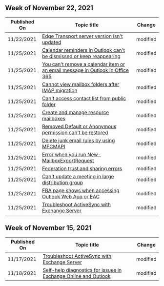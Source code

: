 <!-- This file is generated automatically each week. Changes made to this file will be overwritten.-->



## Week of November 22, 2021


| Published On |Topic title | Change |
|------|------------|--------|
| 11/22/2021 | [Edge Transport server version isn't updated](/exchange/troubleshoot/administration/incorrect-edge-transport-server-version-eac-ecp) | modified |
| 11/25/2021 | [Calendar reminders in Outlook can't be dismissed or keep reappearing](/exchange/troubleshoot/calendars/cannot-dismiss-outlook-calendar-reminders) | modified |
| 11/25/2021 | [You can't remove a calendar item or an email message in Outlook in Office 365](/exchange/troubleshoot/calendars/cannot-remove-items) | modified |
| 11/25/2021 | [Cannot view mailbox folders after IMAP migration](/exchange/troubleshoot/move-or-migrate-mailboxes/cannot-view-mailbox-folders-after-imap-migration) | modified |
| 11/25/2021 | [Can't access contact list from public folder](/exchange/troubleshoot/public-folders/cannot-access-contact-list) | modified |
| 11/25/2021 | [Create and manage resource mailboxes](/exchange/troubleshoot/user-and-shared-mailboxes/create-and-manage-resource-mailboxes) | modified |
| 11/25/2021 | [Removed Default or Anonymous permission can't be restored](/exchange/troubleshoot/administration/default-anonymous-permission-cannot-restore) | modified |
| 11/25/2021 | [Delete junk email rules by using MFCMAPI](/exchange/troubleshoot/administration/delete-junk-email-rules-mfcmapi-exchange) | modified |
| 11/25/2021 | [Error when you run New-MailboxExportRequest](/exchange/troubleshoot/administration/error-run-new-mailboxexportrequest) | modified |
| 11/25/2021 | [Federation trust and sharing errors](/exchange/troubleshoot/administration/federation-trust-sharing-errors) | modified |
| 11/25/2021 | [Can't update a meeting in large distribution group](/exchange/troubleshoot/administration/too-many-recipients-update-meeting-distribution-group) | modified |
| 11/25/2021 | [FBA page shows when accessing Outlook Web App or EAC](/exchange/troubleshoot/client-connectivity/fba-page-shows-when-accessing-owa-or-eac) | modified |
| 11/25/2021 | [Troubleshoot ActiveSync with Exchange Server](/exchange/troubleshoot/client-connectivity/troubleshoot-activesync-with-exchange-server) | modified |


## Week of November 15, 2021


| Published On |Topic title | Change |
|------|------------|--------|
| 11/17/2021 | [Troubleshoot ActiveSync with Exchange Server](/exchange/troubleshoot/client-connectivity/troubleshoot-activesync-with-exchange-server) | modified |
| 11/18/2021 | [Self-help diagnostics for issues in Exchange Online and Outlook](/exchange/troubleshoot/administration/self-help-diagnostics) | modified |
